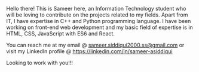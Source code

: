 Hello there! This is Sameer here, an Information Technology
student who will be loving to contribute on the projects 
related to my fields. Apart from IT, I have expertise in C++ and 
Python programming language. I have been working on front-end web development and
my basic field of expertise is in HTML, CSS, JavaScript with ES6 and React.

You can reach me at my email @ sameer.siddiqui2000.ss@gmail.com
or visit my LinkedIn profile @ https://linkedin.com/in/sameer-asiddiqui

Looking to work with you!!!
